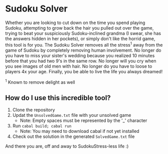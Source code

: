 # Sudoku Solver

Whether you are looking to cut down on the time you spend playing Sudoku, attempting to grow back the hair you pulled out over the game, trying to beat your suspiciously Sudoku-inclined grandma (I swear, she has the answers hidden in her pockets), or simply don't like the horrid game, this tool is for you. The Sudoku Solver removes all the stress<sup>1</sup> away from the game of Sudoku by completely removing human involvement. No longer do you have to miss your sister's wedding because you realized 10 minutes before that you had two 9's in the same row. No longer will you cry when you see images of old men with hair. No longer do you have to loose to players 4x your age. Finally, you be able to live the life you always dreamed!

<sup>1</sup> Known to remove delight as well

## How do I use this incredible tool?

1. Clone the repository
2. Updat the `UnsolvedGame.txt` file with your unsolved game
    * Note: Empty spaces must be represented by the '\_' character
3. Run `cabal build; cabal run`
    * Note: You may need to download cabal if not yet installed
4. Check out the solution in the generated `SolvedGame.txt` file

And there you are, off and away to SudokuStress-less life :)
